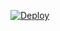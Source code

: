 [![Deploy](https://github.com/CRISTHIAN-ODL/practicas-bn/actions/workflows/deploy.yml/badge.svg)](https://github.com/CRISTHIAN-ODL/practicas-bn/actions/workflows/deploy.yml)